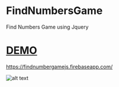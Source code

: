# FindNumbersGame

Find Numbers Game using Jquery 

# <a href='https://findnumbergamejs.firebaseapp.com/'>DEMO</a>

https://findnumbergamejs.firebaseapp.com/
 
![alt text](https://findnumbergamejs.firebaseapp.com/assets/img/tuto.gif)
